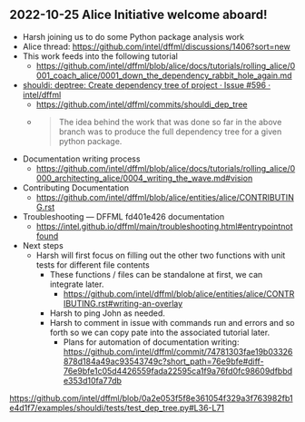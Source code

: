 ## 2022-10-25 Alice Initiative welcome aboard!

- Harsh joining us to do some Python package analysis work
- Alice thread: https://github.com/intel/dffml/discussions/1406?sort=new
- This work feeds into the following tutorial
  - https://github.com/intel/dffml/blob/alice/docs/tutorials/rolling_alice/0001_coach_alice/0001_down_the_dependency_rabbit_hole_again.md
- [shouldi: deptree: Create dependency tree of project · Issue #596 · intel/dffml](https://github.com/intel/dffml/issues/596)
  - https://github.com/intel/dffml/commits/shouldi_dep_tree
  - > The idea behind the work that was done so far in the above branch was to produce the full dependency tree for a given python package.
- Documentation writing process
  - https://github.com/intel/dffml/blob/alice/docs/tutorials/rolling_alice/0000_architecting_alice/0004_writing_the_wave.md#vision
- Contributing Documentation
  - https://github.com/intel/dffml/blob/alice/entities/alice/CONTRIBUTING.rst
- Troubleshooting — DFFML fd401e426 documentation
  - https://intel.github.io/dffml/main/troubleshooting.html#entrypointnotfound
- Next steps
  - Harsh will first focus on filling out the other two functions with unit tests for different file contents
    - These functions / files can be standalone at first, we can integrate later.
      - https://github.com/intel/dffml/blob/alice/entities/alice/CONTRIBUTING.rst#writing-an-overlay
    - Harsh to ping John as needed.
    - Harsh to comment in issue with commands run and errors and so forth so we can copy pate into the associated tutorial later.
      - Plans for automation of documentation writing: https://github.com/intel/dffml/commit/74781303fae19b03326878d184a49ac93543749c?short_path=76e9bfe#diff-76e9bfe1c05d4426559fada22595ca1f9a76fd0fc98609dfbbde353d10fa77db

https://github.com/intel/dffml/blob/0a2e053f5f8e361054f329a3f763982fb1e4d1f7/examples/shouldi/tests/test_dep_tree.py#L36-L71